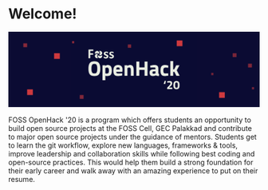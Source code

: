 # Welcome!

![](.gitbook/assets/openhack-banner.png)

FOSS OpenHack '20 is a program which offers students an opportunity to build open source projects at the FOSS Cell, GEC Palakkad and contribute to major open source projects under the guidance of mentors. Students get to learn the git workflow, explore new languages, frameworks & tools, improve leadership and collaboration skills while following best coding and open-source practices. This would help them build a strong foundation for their early career and walk away with an amazing experience to put on their resume.

